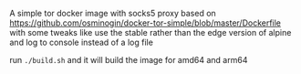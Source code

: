 A simple tor docker image with socks5 proxy based on https://github.com/osminogin/docker-tor-simple/blob/master/Dockerfile with some tweaks like use the stable rather than the edge version of alpine and log to console instead of a log file

run `./build.sh` and it will build the image for amd64 and arm64
